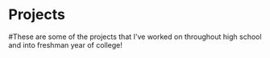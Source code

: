 # Projects

#These are some of the projects that I've worked on throughout high school and into freshman year of college!
